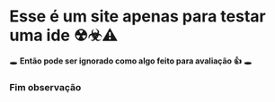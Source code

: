 # Esse é um site apenas para testar uma ide ☢☣⚠

🕳 **Então pode ser ignorado como algo feito para avaliação 👍** 🕳

### **Fim observação**
